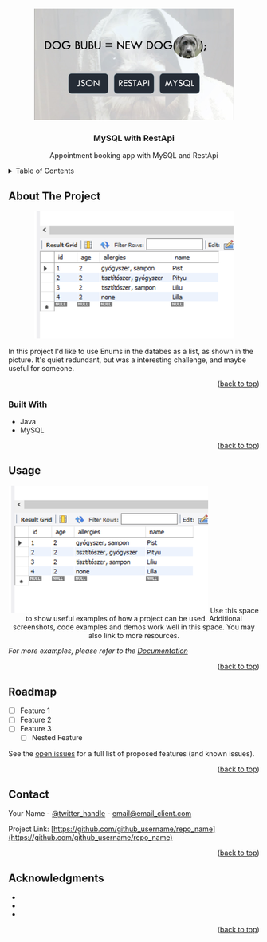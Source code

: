 
<a name="readme-top"></a>


<!-- PROJECT LOGO -->
<br />
<div align="center">
 
 <img src="img/api.jpg" alt="Logo" width="400">
 

<h3 align="center">MySQL with RestApi </h3>

  <p align="center">
    Appointment booking app with MySQL and RestApi
    <br />
  
</div>
<!-- TABLE OF CONTENTS -->
<details>
  <summary>Table of Contents</summary>
  <ol>
    <li>
      <a href="#about-the-project">About The Project</a>
      <ul>
        <li><a href="#built-with">Built With</a></li>
      </ul>
    </li>
    <li>
      <a href="#getting-started">Getting Started</a>
      <ul>
        <li><a href="#prerequisites">Prerequisites</a></li>
        <li><a href="#installation">Installation</a></li>
      </ul>
    </li>
    <li><a href="#usage">Usage</a></li>
    <li><a href="#roadmap">Roadmap</a></li>
    <li><a href="#contributing">Contributing</a></li>
    <li><a href="#license">License</a></li>
    <li><a href="#contact">Contact</a></li>
    <li><a href="#acknowledgments">Acknowledgments</a></li>
  </ol>
</details>



<!-- ABOUT THE PROJECT -->
## About The Project
<p align="center">
 <img src="img/adatbázis tábla dogs.png" alt="Logo" width="400">
 
In this project I'd like to use Enums in the databes as a list, as shown in the picture. It's quiet redundant, but was a interesting challenge, and maybe useful for someone. 


<p align="right">(<a href="#readme-top">back to top</a>)</p>



### Built With

* Java
* MySQL

<p align="right">(<a href="#readme-top">back to top</a>)</p>





<!-- USAGE EXAMPLES -->
## Usage
<p align="center">
 <img src="img/adatbázis tábla dogs.png" alt="Logo" width="400">
Use this space to show useful examples of how a project can be used. Additional screenshots, code examples and demos work well in this space. You may also link to more resources.

_For more examples, please refer to the [Documentation](https://example.com)_

<p align="right">(<a href="#readme-top">back to top</a>)</p>



<!-- ROADMAP -->
## Roadmap

- [ ] Feature 1
- [ ] Feature 2
- [ ] Feature 3
    - [ ] Nested Feature

See the [open issues](https://github.com/github_username/repo_name/issues) for a full list of proposed features (and known issues).

<p align="right">(<a href="#readme-top">back to top</a>)</p>




<!-- CONTACT -->
## Contact

Your Name - [@twitter_handle](https://twitter.com/twitter_handle) - email@email_client.com

Project Link: [https://github.com/github_username/repo_name](https://github.com/github_username/repo_name)

<p align="right">(<a href="#readme-top">back to top</a>)</p>



<!-- ACKNOWLEDGMENTS -->
## Acknowledgments

* []()
* []()
* []()

<p align="right">(<a href="#readme-top">back to top</a>)</p>



